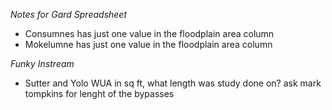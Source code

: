 *Notes for Gard Spreadsheet* 
* Consumnes has just one value in the floodplain area column 
* Mokelumne has just one value in the floodplain area column

*Funky Instream*
* Sutter and Yolo WUA in sq ft, what length was study done on? ask mark tompkins for lenght of the bypasses



